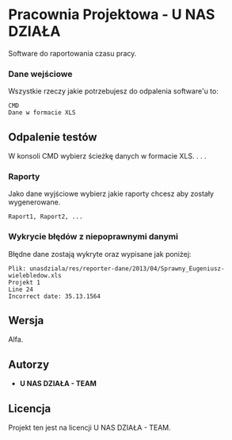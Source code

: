 # Pracownia Projektowa - U NAS DZIAŁA

Software do raportowania czasu pracy. 

### Dane wejściowe

Wszystkie rzeczy jakie potrzebujesz do odpalenia software'u to:

```
CMD
Dane w formacie XLS
```

## Odpalenie testów

W konsoli CMD wybierz ścieżkę danych w formacie XLS.
.
.
.


### Raporty

Jako dane wyjściowe wybierz jakie raporty chcesz aby zostały wygenerowane.

```
Raport1, Raport2, ... 
```

### Wykrycie błędów z niepoprawnymi danymi

Błędne dane zostają wykryte oraz wypisane jak poniżej:

```
Plik: unasdziala/res/reporter-dane/2013/04/Sprawny_Eugeniusz-wielebledow.xls
Projekt 1
Line 24
Incorrect date: 35.13.1564
```

## Wersja

Alfa.

## Autorzy

* **U NAS DZIAŁA - TEAM** 

## Licencja

Projekt ten jest na licencji U NAS DZIAŁA - TEAM.

